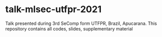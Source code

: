 # talk-mlsec-utfpr-2021
Talk presented during 3rd SeComp form UTFPR, Brazil, Apucarana. This repository contains all codes, slides, supplementary material 

